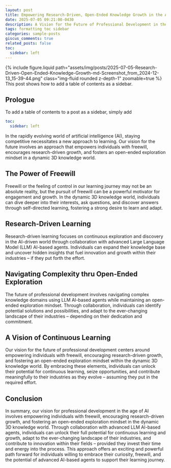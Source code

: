 ```yaml
---
layout: post
title: Empowering Research-Driven, Open-Ended Knowledge Growth in the Age of AI
date: 2025-07-05 09:21:00-0430
description: A Vision for the Future of Professional Development in the AI Era
tags: formatting toc sidebar
categories: sample-posts
giscus_comments: true
related_posts: false
toc:
  sidebar: left
---
```


{% include figure.liquid path="assets/img/posts/2025-07-05-Research-Driven-Open-Ended-Knowledge-Growth-md-Screenshot_from_2024-12-13_15-39-44.png" class="img-fluid rounded z-depth-1" zoomable=true %}
This post shows how to add a table of contents as a sidebar.

## Prologue

To add a table of contents to a post as a sidebar, simply add

```yml
toc:
  sidebar: left
```

In the rapidly evolving world of artificial intelligence (AI), staying competitive necessitates a new approach to learning. Our vision for the future involves an approach that empowers individuals with freewill, encourages research-driven growth, and fosters an open-ended exploration mindset in a dynamic 3D knowledge world.

## The Power of Freewill

Freewill or the feeling of control in our learning journey may not be an absolute reality, but the pursuit of freewill can be a powerful motivator for engagement and growth. In the dynamic 3D knowledge world, individuals can dive deeper into their interests, ask questions, and discover answers through self-directed learning, fostering a strong desire to learn and adapt.

## Research-Driven Learning

Research-driven learning focuses on continuous exploration and discovery in the AI-driven world through collaboration with advanced Large Language Model (LLM) AI-based agents. Individuals can expand their knowledge base and uncover hidden insights that fuel innovation and growth within their industries – if they put forth the effort.

## Navigating Complexity thru Open-Ended Exploration

The future of professional development involves navigating complex knowledge domains using LLM AI-based agents while maintaining an open-ended exploration mindset. Through collaboration, individuals can identify potential solutions and possibilities, and adapt to the ever-changing landscape of their industries – depending on their dedication and commitment.

## A Vision of Continuous Learning

Our vision for the future of professional development centers around empowering individuals with freewill, encouraging research-driven growth, and fostering an open-ended exploration mindset within the dynamic 3D knowledge world. By embracing these elements, individuals can unlock their potential for continuous learning, seize opportunities, and contribute meaningfully to their industries as they evolve – assuming they put in the required effort.

## Conclusion

In summary, our vision for professional development in the age of AI involves empowering individuals with freewill, encouraging research-driven growth, and fostering an open-ended exploration mindset in the dynamic 3D knowledge world. Through collaboration with advanced LLM AI-based agents, individuals can unlock their full potential for continuous learning and growth, adapt to the ever-changing landscape of their industries, and contribute to innovation within their fields – provided they invest their time and energy into the process. This approach offers an exciting and powerful path forward for individuals willing to embrace their curiosity, freewill, and the potential of advanced AI-based agents to support their learning journey.


